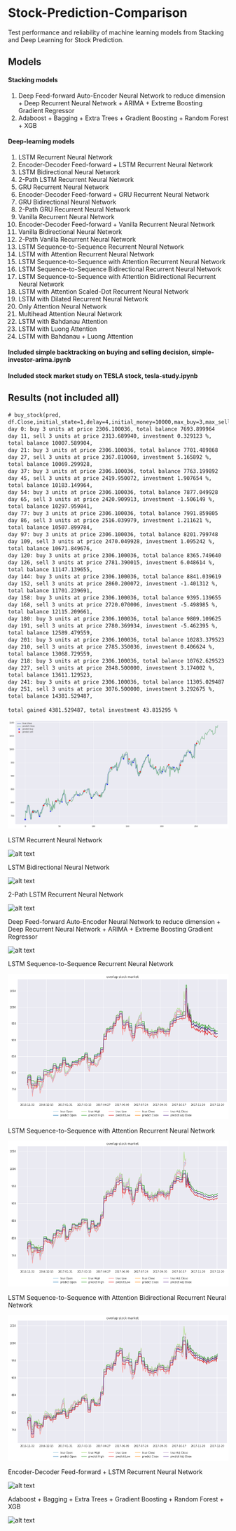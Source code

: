 # Stock-Prediction-Comparison
Test performance and reliability of machine learning models from Stacking and Deep Learning for Stock Prediction.

## Models

#### Stacking models
  1. Deep Feed-forward Auto-Encoder Neural Network to reduce dimension + Deep Recurrent Neural Network + ARIMA + Extreme Boosting Gradient Regressor
  2. Adaboost + Bagging + Extra Trees + Gradient Boosting + Random Forest + XGB

#### Deep-learning models
 1. LSTM Recurrent Neural Network
 2. Encoder-Decoder Feed-forward + LSTM Recurrent Neural Network
 3. LSTM Bidirectional Neural Network
 4. 2-Path LSTM Recurrent Neural Network
 5. GRU Recurrent Neural Network
 6. Encoder-Decoder Feed-forward + GRU Recurrent Neural Network
 7. GRU Bidirectional Neural Network
 8. 2-Path GRU Recurrent Neural Network
 9. Vanilla Recurrent Neural Network
 10. Encoder-Decoder Feed-forward + Vanilla Recurrent Neural Network
 11. Vanilla Bidirectional Neural Network
 12. 2-Path Vanilla Recurrent Neural Network
 13. LSTM Sequence-to-Sequence Recurrent Neural Network
 14. LSTM with Attention Recurrent Neural Network
 15. LSTM Sequence-to-Sequence with Attention Recurrent Neural Network
 16. LSTM Sequence-to-Sequence Bidirectional Recurrent Neural Network
 17. LSTM Sequence-to-Sequence with Attention Bidirectional Recurrent Neural Network
 18. LSTM with Attention Scaled-Dot Recurrent Neural Network
 19. LSTM with Dilated Recurrent Neural Network
 20. Only Attention Neural Network
 21. Multihead Attention Neural Network
 22. LSTM with Bahdanau Attention
 23. LSTM with Luong Attention
 24. LSTM with Bahdanau + Luong Attention

#### Included simple backtracking on buying and selling decision, simple-investor-arima.ipynb

#### Included stock market study on TESLA stock, tesla-study.ipynb

## Results (not included all)

```text
# buy_stock(pred, df.Close,initial_state=1,delay=4,initial_money=10000,max_buy=3,max_sell=100)
day 0: buy 3 units at price 2306.100036, total balance 7693.899964
day 11, sell 3 units at price 2313.689940, investment 0.329123 %, total balance 10007.589904,
day 21: buy 3 units at price 2306.100036, total balance 7701.489868
day 27, sell 3 units at price 2367.810060, investment 5.165892 %, total balance 10069.299928,
day 37: buy 3 units at price 2306.100036, total balance 7763.199892
day 45, sell 3 units at price 2419.950072, investment 1.907654 %, total balance 10183.149964,
day 54: buy 3 units at price 2306.100036, total balance 7877.049928
day 65, sell 3 units at price 2420.909913, investment -1.506149 %, total balance 10297.959841,
day 77: buy 3 units at price 2306.100036, total balance 7991.859805
day 86, sell 3 units at price 2516.039979, investment 1.211621 %, total balance 10507.899784,
day 97: buy 3 units at price 2306.100036, total balance 8201.799748
day 109, sell 3 units at price 2470.049928, investment 1.095242 %, total balance 10671.849676,
day 120: buy 3 units at price 2306.100036, total balance 8365.749640
day 126, sell 3 units at price 2781.390015, investment 6.048614 %, total balance 11147.139655,
day 144: buy 3 units at price 2306.100036, total balance 8841.039619
day 152, sell 3 units at price 2860.200072, investment -1.401312 %, total balance 11701.239691,
day 158: buy 3 units at price 2306.100036, total balance 9395.139655
day 168, sell 3 units at price 2720.070006, investment -5.498985 %, total balance 12115.209661,
day 180: buy 3 units at price 2306.100036, total balance 9809.109625
day 191, sell 3 units at price 2780.369934, investment -5.462395 %, total balance 12589.479559,
day 201: buy 3 units at price 2306.100036, total balance 10283.379523
day 210, sell 3 units at price 2785.350036, investment 0.406624 %, total balance 13068.729559,
day 218: buy 3 units at price 2306.100036, total balance 10762.629523
day 227, sell 3 units at price 2848.500000, investment 3.174002 %, total balance 13611.129523,
day 241: buy 3 units at price 2306.100036, total balance 11305.029487
day 251, sell 3 units at price 3076.500000, investment 3.292675 %, total balance 14381.529487,

total gained 4381.529487, total investment 43.815295 %
```
![alt text](output/arima-investing.png)

LSTM Recurrent Neural Network

![alt text](https://raw.githubusercontent.com/huseinzol05/Stock-Prediction-Comparison/master/output/rnn-only.png)

LSTM Bidirectional Neural Network

![alt text](https://raw.githubusercontent.com/huseinzol05/Stock-Prediction-Comparison/master/output/download%20(1).png)

2-Path LSTM Recurrent Neural Network

![alt text](https://raw.githubusercontent.com/huseinzol05/Stock-Prediction-Comparison/master/output/download.png)

Deep Feed-forward Auto-Encoder Neural Network to reduce dimension + Deep Recurrent Neural Network + ARIMA + Extreme Boosting Gradient Regressor

![alt text](https://raw.githubusercontent.com/huseinzol05/Stock-Prediction-Comparison/master/output/stack-xgb.png)

LSTM Sequence-to-Sequence Recurrent Neural Network

![alt text](output/lstm-seq2seq.png)

LSTM Sequence-to-Sequence with Attention Recurrent Neural Network

![alt text](output/lstm-seq2seq-attention.png)

LSTM Sequence-to-Sequence with Attention Bidirectional Recurrent Neural Network

![alt text](output/lstm-seq2seq-bidirectional-attention.png)

Encoder-Decoder Feed-forward + LSTM Recurrent Neural Network

![alt text](https://raw.githubusercontent.com/huseinzol05/Stock-Prediction-Comparison/master/output/encoder-rnn.png)

Adaboost + Bagging + Extra Trees + Gradient Boosting + Random Forest + XGB

![alt text](https://raw.githubusercontent.com/huseinzol05/Stock-Prediction-Comparison/master/output/stack-ensemble.png)
